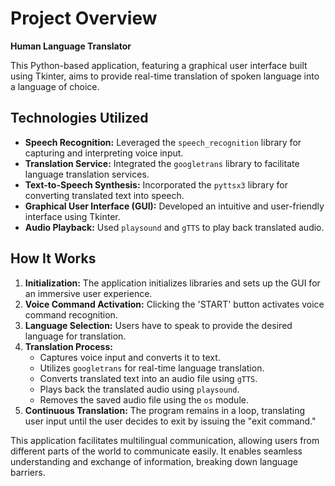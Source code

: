 # Project Overview
**Human Language Translator**

This Python-based application, featuring a graphical user interface built using Tkinter, aims to provide real-time translation of spoken language into a language of choice.

## Technologies Utilized
- **Speech Recognition:** Leveraged the `speech_recognition` library for capturing and interpreting voice input.
- **Translation Service:** Integrated the `googletrans` library to facilitate language translation services.
- **Text-to-Speech Synthesis:** Incorporated the `pyttsx3` library for converting translated text into speech.
- **Graphical User Interface (GUI):** Developed an intuitive and user-friendly interface using Tkinter.
- **Audio Playback:** Used `playsound` and `gTTS` to play back translated audio.

## How It Works
1. **Initialization:** The application initializes libraries and sets up the GUI for an immersive user experience.
2. **Voice Command Activation:** Clicking the 'START' button activates voice command recognition.
3. **Language Selection:** Users have to speak to provide the desired language for translation.
4. **Translation Process:**
    - Captures voice input and converts it to text.
    - Utilizes `googletrans` for real-time language translation.
    - Converts translated text into an audio file using `gTTS`.
    - Plays back the translated audio using `playsound`.
    - Removes the saved audio file using the `os` module.
5. **Continuous Translation:** The program remains in a loop, translating user input until the user decides to exit by issuing the "exit command."

This application facilitates multilingual communication, allowing users from different parts of the world to communicate easily. It enables seamless understanding and exchange of information, breaking down language barriers.
